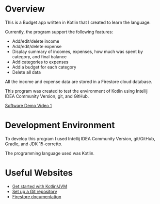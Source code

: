 # Overview

This is a Budget app written in Kotlin that I created to learn the language.

Currently, the program support the following features:
- Add/edit/delete income
- Add/edit/delete expense
- Display summary of incomes, expenses, how much was spent by category, and final balance
- Add categories to expenses
- Add a budget for each category    
- Delete all data

All the income and expense data are stored in a Firestore cloud database.

This program was created to test the environment of Kotlin using Intellij IDEA Community Version, git, and GitHub. 

[Software Demo Video 1](https://youtu.be/NhRPpvf6enk)

# Development Environment

To develop this program I used Intellij IDEA Community Version, git/GitHub, Gradle, and JDK 15-corretto.

The programming language used was Kotlin.
# Useful Websites

* [Get started with Kotlin/JVM](https://kotlinlang.org/docs/jvm-get-started.html)
* [Set up a Git repository](https://www.jetbrains.com/help/idea/set-up-a-git-repository.html)
* [Firestore documentation](https://firebase.google.com/docs/firestore)